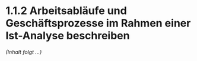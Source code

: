 # 1.1.2 Arbeitsabläufe und Geschäftsprozesse im Rahmen einer Ist-Analyse beschreiben

*(Inhalt folgt ...)*
